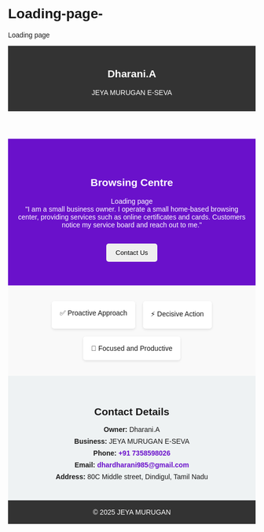 # Loading-page-
Loading page 
<!DOCTYPE html>
<html lang="en">
<head>
  <meta charset="UTF-8">
  <meta name="viewport" content="width=device-width, initial-scale=1.0">
  <title>Dharani.A | JEYA MURUGAN E-SEVA</title>
  <style>
    body { margin: 0; font-family: Arial, sans-serif; }
    header, footer { background: #333; color: #fff; text-align: center; padding: 1rem; }
    .hero { text-align: center; padding: 3rem 1rem; background: #6a11cb; color: #fff; }
    .hero button { padding: 0.7rem 1.2rem; border: none; border-radius: 5px; margin-top: 1rem; cursor: pointer; }
    .features { display: flex; justify-content: center; gap: 1rem; padding: 2rem; background: #f9f9f9; flex-wrap: wrap; }
    .feature { background: #fff; padding: 1rem; border-radius: 5px; box-shadow: 0 2px 5px rgba(0,0,0,0.1); }
    .contact { padding: 2rem; text-align: center; background: #eef2f3; }
    .contact h2 { margin-bottom: 1rem; }
    .contact p { margin: 0.5rem 0; }
    .contact a { color: #6a11cb; font-weight: bold; text-decoration: none; }
    .contact a:hover { text-decoration: underline; }
  </style>
</head>
<body>
  <!-- Header -->
  <header>
    <h2>Dharani.A</h2>
    <p>JEYA MURUGAN E-SEVA</p>
  </header>

  <!-- Hero Section -->
  <section class="hero">
    <h1>Browsing Centre</h1>
    <p>Loading page<br>
    "I am a small business owner. I operate a small home-based browsing center, providing services such as online certificates and cards. Customers notice my service board and reach out to me."</p>
    <button onclick="document.getElementById('contact').scrollIntoView({behavior:'smooth'});">Contact Us</button>
  </section>

  <!-- Features -->
  <section class="features">
    <div class="feature">✅ Proactive Approach</div>
    <div class="feature">⚡ Decisive Action</div>
    <div class="feature">🎯 Focused and Productive</div>
  </section>

  <!-- Contact Section -->
  <section class="contact" id="contact">
    <h2>Contact Details</h2>
    <p><strong>Owner:</strong> Dharani.A</p>
    <p><strong>Business:</strong> JEYA MURUGAN E-SEVA</p>
    <p><strong>Phone:</strong> <a href="tel:+919876543210">+91 7358598026</a></p>
    <p><strong>Email:</strong> <a href="mailto: dhardharani985@gmail.com">dhardharani985@gmail.com</a></p>
    <p><strong>Address:</strong> 80C Middle street, Dindigul, Tamil Nadu</p>
  </section>

  <!-- Footer -->
  <footer>&copy; 2025 JEYA MURUGAN</footer>
</body>
</html>
